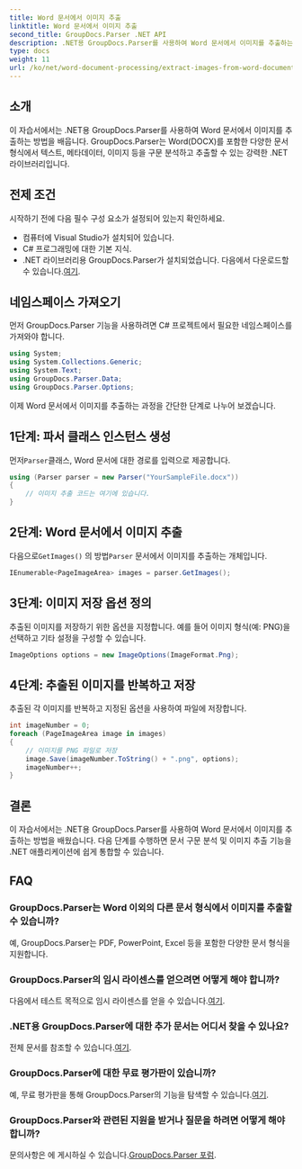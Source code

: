 ```yaml
---
title: Word 문서에서 이미지 추출
linktitle: Word 문서에서 이미지 추출
second_title: GroupDocs.Parser .NET API
description: .NET용 GroupDocs.Parser를 사용하여 Word 문서에서 이미지를 추출하는 방법을 알아보세요. 이 자습서에서는 이미지를 .NET에 통합하기 위한 단계별 지침을 제공합니다.
type: docs
weight: 11
url: /ko/net/word-document-processing/extract-images-from-word-document/
---
```

## 소개
이 자습서에서는 .NET용 GroupDocs.Parser를 사용하여 Word 문서에서 이미지를 추출하는 방법을 배웁니다. GroupDocs.Parser는 Word(DOCX)를 포함한 다양한 문서 형식에서 텍스트, 메타데이터, 이미지 등을 구문 분석하고 추출할 수 있는 강력한 .NET 라이브러리입니다.
## 전제 조건
시작하기 전에 다음 필수 구성 요소가 설정되어 있는지 확인하세요.
- 컴퓨터에 Visual Studio가 설치되어 있습니다.
- C# 프로그래밍에 대한 기본 지식.
- .NET 라이브러리용 GroupDocs.Parser가 설치되었습니다. 다음에서 다운로드할 수 있습니다.[여기](https://releases.groupdocs.com/parser/net/).
## 네임스페이스 가져오기
먼저 GroupDocs.Parser 기능을 사용하려면 C# 프로젝트에서 필요한 네임스페이스를 가져와야 합니다.
```csharp
using System;
using System.Collections.Generic;
using System.Text;
using GroupDocs.Parser.Data;
using GroupDocs.Parser.Options;
```
이제 Word 문서에서 이미지를 추출하는 과정을 간단한 단계로 나누어 보겠습니다.
## 1단계: 파서 클래스 인스턴스 생성
 먼저`Parser`클래스, Word 문서에 대한 경로를 입력으로 제공합니다.
```csharp
using (Parser parser = new Parser("YourSampleFile.docx"))
{
    // 이미지 추출 코드는 여기에 있습니다.
}
```
## 2단계: Word 문서에서 이미지 추출
 다음으로`GetImages()` 의 방법`Parser` 문서에서 이미지를 추출하는 개체입니다.
```csharp
IEnumerable<PageImageArea> images = parser.GetImages();
```
## 3단계: 이미지 저장 옵션 정의
추출된 이미지를 저장하기 위한 옵션을 지정합니다. 예를 들어 이미지 형식(예: PNG)을 선택하고 기타 설정을 구성할 수 있습니다.
```csharp
ImageOptions options = new ImageOptions(ImageFormat.Png);
```
## 4단계: 추출된 이미지를 반복하고 저장
추출된 각 이미지를 반복하고 지정된 옵션을 사용하여 파일에 저장합니다.
```csharp
int imageNumber = 0;
foreach (PageImageArea image in images)
{
    // 이미지를 PNG 파일로 저장
    image.Save(imageNumber.ToString() + ".png", options);
    imageNumber++;
}
```
## 결론
이 자습서에서는 .NET용 GroupDocs.Parser를 사용하여 Word 문서에서 이미지를 추출하는 방법을 배웠습니다. 다음 단계를 수행하면 문서 구문 분석 및 이미지 추출 기능을 .NET 애플리케이션에 쉽게 통합할 수 있습니다.

## FAQ
### GroupDocs.Parser는 Word 이외의 다른 문서 형식에서 이미지를 추출할 수 있습니까?
예, GroupDocs.Parser는 PDF, PowerPoint, Excel 등을 포함한 다양한 문서 형식을 지원합니다.
### GroupDocs.Parser의 임시 라이센스를 얻으려면 어떻게 해야 합니까?
 다음에서 테스트 목적으로 임시 라이센스를 얻을 수 있습니다.[여기](https://purchase.groupdocs.com/temporary-license/).
### .NET용 GroupDocs.Parser에 대한 추가 문서는 어디서 찾을 수 있나요?
 전체 문서를 참조할 수 있습니다.[여기](https://reference.groupdocs.com/parser/net/).
### GroupDocs.Parser에 대한 무료 평가판이 있습니까?
 예, 무료 평가판을 통해 GroupDocs.Parser의 기능을 탐색할 수 있습니다.[여기](https://releases.groupdocs.com/).
### GroupDocs.Parser와 관련된 지원을 받거나 질문을 하려면 어떻게 해야 합니까?
 문의사항은 에 게시하실 수 있습니다.[GroupDocs.Parser 포럼](https://forum.groupdocs.com/c/parser/17).